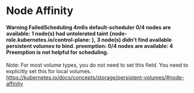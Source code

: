 # Node Affinity 

#### Warning  FailedScheduling  4m6s   default-scheduler  0/4 nodes are available: 1 node(s) had untolerated taint {node-role.kubernetes.io/control-plane: }, 3 node(s) didn't find available persistent volumes to bind. preemption: 0/4 nodes are available: 4 Preemption is not helpful for scheduling.

Note: For most volume types, you do not need to set this field. You need to explicitly set this for local volumes.
https://kubernetes.io/docs/concepts/storage/persistent-volumes/#node-affinity